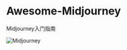 # Awesome-Midjourney
Midjourney入门指南

![Midjourney](https://picture-cloud-master.oss-cn-hangzhou.aliyuncs.com/img202307062029954.png)

